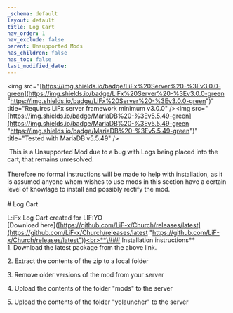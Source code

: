 ```yaml
---
_schema: default
layout: default
title: Log Cart
nav_order: 1
nav_exclude: false
parent: Unsupported Mods
has_children: false
has_toc: false
last_modified_date:
---
```

&lt;img src="[https://img.shields.io/badge/LiFx%20Server%20-%3Ev3.0.0-green](https://img.shields.io/badge/LiFx%20Server%20-%3Ev3.0.0-green "https://img.shields.io/badge/LiFx%20Server%20-%3Ev3.0.0-green")" title="Requires LiFx server framework minimum v3.0.0" /&gt;&lt;img src="[https://img.shields.io/badge/MariaDB%20-%3Ev5.5.49-green](https://img.shields.io/badge/MariaDB%20-%3Ev5.5.49-green "https://img.shields.io/badge/MariaDB%20-%3Ev5.5.49-green")" title="Tested with MariaDB v5.5.49" /&gt;

&nbsp;This is a Unsupported Mod due to a bug with Logs being placed into the cart, that remains unresolved.<br><br>Therefore no formal instructions will be made to help with installation, as it is assumed anyone whom wishes to use mods in this section have a certain level of knowlage to install and possibly rectify the mod.<br><br>\# Log Cart

L:iFx Log Cart created for LIF:YO<br>\[Download here\]([https://github.com/LiF-x/Church/releases/latest](https://github.com/LiF-x/Church/releases/latest "https://github.com/LiF-x/Church/releases/latest"))<br>**\### Installation instructions**<br>1\. Download the latest package from the above link.

2\. Extract the contents of the zip to a local folder

3\. Remove older versions of the mod from your server

4\. Upload the contents of the folder "mods" to the server

5\. Upload the contents of the folder "yolauncher" to the server